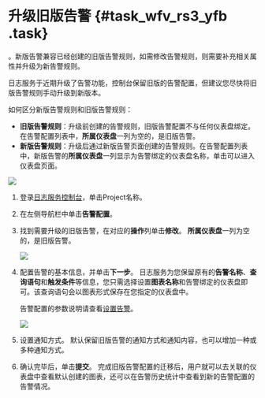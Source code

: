 # 升级旧版告警 {#task_wfv_rs3_yfb .task}

。新版告警兼容已经创建的旧版告警规则，如需修改告警规则，则需要补充相关属性并升级为新告警规则。

日志服务于近期升级了告警功能，控制台保留旧版的告警配置，但建议您尽快将旧版告警规则手动升级到新版本。

如何区分新版告警规则和旧版告警规则：

-   **旧版告警规则**：升级前创建的告警规则，旧版告警配置不与任何仪表盘绑定。在告警配置列表中，**所属仪表盘**一列为空的，是旧版告警。
-   **新版告警规则**：升级后通过新版告警页面创建的告警规则。在告警配置列表中，新版告警的**所属仪表盘**一列显示为告警绑定的仪表盘名称，单击可以进入仪表盘页面。

![](http://static-aliyun-doc.oss-cn-hangzhou.aliyuncs.com/assets/img/65280/155532286433243_zh-CN.png)

1.  登录[日志服务控制台](https://sls.console.aliyun.com)，单击Project名称。 
2.  在左侧导航栏中单击**告警配置**。 
3.  找到需要升级的旧版告警，在对应的**操作**列单击**修改**。 **所属仪表盘**一列为空的，是旧版告警。

    ![](http://static-aliyun-doc.oss-cn-hangzhou.aliyuncs.com/assets/img/65280/155532286433247_zh-CN.png)

4.  配置告警的基本信息，并单击**下一步**。 日志服务为您保留原有的**告警名称**、**查询语句**和**触发条件**等信息，您只需选择设置**图表名称**和告警绑定的仪表盘即可。该查询语句会以图表形式保存在您指定的仪表盘中。

    告警配置的参数说明请查看[设置告警](intl.zh-CN/用户指南/告警/设置告警任务/设置告警.md)。

    ![](http://static-aliyun-doc.oss-cn-hangzhou.aliyuncs.com/assets/img/65280/155532286533259_zh-CN.png)

5.  设置通知方式。 默认保留旧版告警的通知方式和通知内容，也可以增加一种或多种通知方式。
6.  确认完毕后，单击**提交**。 完成旧版告警配置的迁移后，用户就可以去关联的仪表盘中查看默认创建的图表，还可以在告警历史统计中查看到新的告警配置的告警情况。

